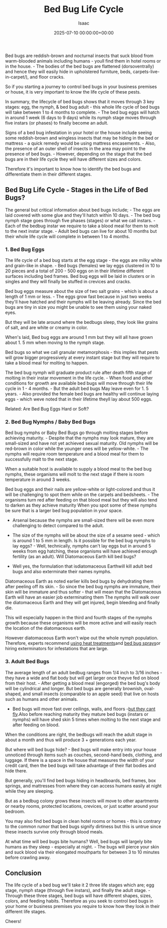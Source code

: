 ﻿---
title: Bed Bug Life Cycle
description: Bed bugs are reddish-brown and nocturnal insects that suck blood from warm-blooded animals including humans - youll find them in hotel rooms or in the house....
slug: /bed-bug-life-cycle/
date: 2025-07-10 00:00:00+00:00
lastmod: 2025-07-10 00:00:00+03:00
author: Isaac
categories:
- Bed Bugs
- Guide
tags:
- bed-bugs
- bed
- bug
layout: post
---

Bed bugs are reddish-brown and nocturnal insects that suck blood from warm-blooded animals including humans - youll find them in hotel rooms or in the house. - The bodies of the bed bugs are flattened (dorsoventrally) and hence they will easily hide in upholstered furniture, beds, carpets-live-in-carpet/), and floor cracks.

So if you starting a journey to control bed bugs in your business premises or house, it is very important to know the life cycle of these pests.

In summary, the lifecycle of bed bugs shows that it moves through 3 key stages: egg, the nymph, & bed bug adult - this whole life cycle of bed bugs will take between 1 to 4 months to complete. - The bed bug eggs will hatch in around 1 week (6 days to 9 days) while its nymph stage moves through five instars (or phases) to finally become an adult.

Signs of a bed bug infestation in your hotel or the house include seeing some reddish-brown and wingless insects that may be hiding in the bed or mattress - a quick remedy would be using mattress encasements. - Also, the presence of an outer shell of insects in the area may point to the presence of bed bugs. - However, depending on the stage that the bed bugs are in their life cycle they will have different sizes and colors.

Therefore it's important to know how to identify the bed bugs and differentiate them in their different stages.

##  Bed Bug Life Cycle - Stages in the Life of Bed Bugs?

The general but critical information about bed bugs include; - The eggs are laid covered with some glue and they'll hatch within 10 days. - The bed bug nymph stage goes through five phases (stages) or what we call instars. - Each of the bedbug instar we require to take a blood meal for them to molt to the next instar stage. - Adult bed bugs can live for about 10 months but their whole life cycle will complete in between 1 to 4 months.

###  1. Bed Bug Eggs

The life cycle of a bed bug starts at the egg stage - the eggs are milky white and grain-like in shape. - Bed bugs (females) we lay eggs clustered in 10 to 20 pieces and a total of 200 - 500 eggs on in their lifetime different surfaces including bed frames. Bed bug eggs will be laid in clusters or in singles and they will finally be stuffed in crevices and cracks.

Bed bug eggs measure about the size of two salt grains - which is about a length of 1 mm or less. - The eggs grow fast because in just two weeks they'll have hatched and their nymphs will be leaving already. Since the bed bugs are tiny in size you might be unable to see them using your naked eyes.

But they will be late around where the bedbugs sleep, they look like grains of salt, and are white or creamy in color.

When's laid, Bed bug eggs are around 1 mm but they will all have grown about 1. 5 mm when moving to the nymph stage.

Bed bugs so what we call granular metamorphosis - this implies that pests will grow bigger progressively at every instant stage but they will require to take a blood meal for molting to happen.

The bed bug nymph will graduate product rule after death fifth stage of molting in their instar movement in the life cycle. - When food and other conditions for growth are available bed bugs will move through their life cycle in 1 - 4 months. - But the adult bed bugs May leave even for 1. 5 years. - Also provided the female bed bugs are healthy will continue laying eggs - which weve noted that in their lifetime theyll lay about 500 eggs.

Related: Are Bed Bug Eggs Hard or Soft?

###  2. Bed Bug Nymphs / Baby Bed Bugs

Bed bug nymphs or Baby Bed Bugs go through molting stages before achieving maturity. - Despite that the nymphs may look mature, they are small-sized and have not yet achieved sexual maturity. Old nymphs will be red-brown in color while the younger ones will be yellow-white. - The nymphs will require room temperature and a blood meal for them to successfully malt to the next stage.

When a suitable host is available to supply a blood meal to the bed bug nymphs, these organisms will molt to the next stage if there is room temperature in around 3 weeks.

Bed bug eggs and their nails are yellow-white or light-colored and thus it will be challenging to spot them while on the carpets and bedsheets. - The organisms turn red after feeding on that blood meal but they will also tend to darken as they achieve maturity When you spot some of these nymphs be sure that is a larger bed bug population in your space.

- Arsenal because the nymphs are small-sized there will be even more challenging to detect compared to the adult.

- The size of the nymphs will be about the size of a sesame seed - which is around 1 to 5 mm in length. Is it possible for the bed bug nymphs to lay eggs? - Well, technically, nymphs can't lay eggs but in around 5 weeks from egg hatching, these organisms will have achieved enough fertility (as an adult). Will Diatomaceous Earth kill bed bugs?

- Well yes, the formulation that isdiatomaceous Earthwill kill adult bed bugs and also exterminate their names nymphs.

Diatomaceous Earth as noted earlier kills bed bugs by dehydrating them after peeling off its skin. - So since the bed bug nymphs are immature, their skin will be immature and thus softer - that will mean that the Diatomaceous Earth will have an easier job exterminating them The nymphs will walk over the diatomaceous Earth and they will get injured, begin bleeding and finally die.

This will especially happen in the third and fourth stages of the nymphs growth because these organisms will be more active and will easily reach the location of the diatomaceous earth.

However diatomaceous Earth won't wipe out the whole nymph population. Therefore, experts recommend [using heat treatments](https://pestpolicy.com/best-bed-bug-heaters/)and [bed bug sprays](https://pestpolicy.com/best-bed-bug-spray/)or hiring exterminators for infestations that are large.

###  3. Adult Bed Bugs

The average length of an adult bedbug ranges from 1/4 inch to 3/16 inches - they have a wide and flat body but will get larger once theyve fed on blood from their host. - After getting a blood meal (engorged) the bed bug's body will be cylindrical and longer. But bed bugs are generally brownish, oval-shaped, and small insects (comparable to an apple seed) that live on hosts such as humans and other animals.

- Bed bugs will move fast over ceilings, walls, and floors -[but they cant fly](https://pestpolicy.com/do-bed-bugs-fly/).Also before reaching maturity they mature bed bugs (instars or nymphs) will have shed skin 5 times when molting to the next stage and after feeding on blood.

When the conditions are right, the bedbugs will reach the adult stage in about a month and thus will produce 3 + generations each year.

But where will bed bugs hide? - Bed bugs will make entry into your house unnoticed through items such as couches, second-hand beds, clothing, and luggage. If there is a space in the house that measures the width of your credit card, then the bed bugs will take advantage of their flat bodies and hide there.

But generally, you'll find bed bugs hiding in headboards, bed frames, box springs, and mattresses from where they can access humans easily at night while they are sleeping.

But as a bedbug colony grows these insects will move to other apartments or nearby rooms, protected locations, crevices, or just scatter around your bedroom.

You may also find bed bugs in clean hotel rooms or homes - this is contrary to the common rumor that bed bugs signify dirtiness but this is untrue since these insects survive only through blood meals.

At what time will bed bugs bite humans? Well, bed bugs will largely bite humans as they sleep - especially at night. - The bugs will pierce your skin and suck blood via their elongated mouthparts for between 3 to 10 minutes before crawling away.

##  Conclusion

The life cycle of a bed bug we'll take it 2 three life stages which are; egg stage, nymph stage (through five instars), and finally the adult stage. - Through these three stages, bed bugs will have different shapes, sizes, colors, and feeding habits. Therefore as you seek to control bed bugs in your home or business premises you require to know how they look in their different life stages.

Cheers!

